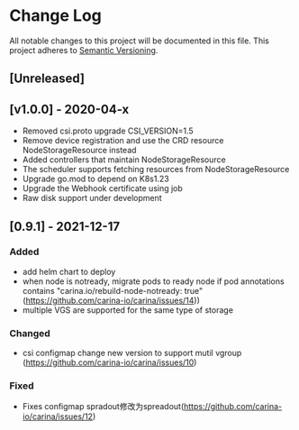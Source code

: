 # Change Log

All notable changes to this project will be documented in this file.
This project adheres to [Semantic Versioning](https://www.opencarina.io).

## [Unreleased]

## [v1.0.0] - 2020-04-x

- Removed csi.proto upgrade CSI_VERSION=1.5
- Remove device registration and use the CRD resource NodeStorageResource instead
- Added controllers that maintain NodeStorageResource
- The scheduler supports fetching resources from NodeStorageResource
- Upgrade go.mod to depend on K8s1.23
- Upgrade the Webhook certificate using job
- Raw disk support under development

## [0.9.1] - 2021-12-17

### Added

- add helm chart to deploy
- when node is notready, migrate pods to ready node if pod annotations contains "carina.io/rebuild-node-notready: true" (<https://github.com/carina-io/carina/issues/14>))
- multiple VGS are supported for the same type of storage


### Changed

- csi configmap change new version to support mutil vgroup (https://github.com/carina-io/carina/issues/10)

### Fixed

- Fixes configmap  spradout修改为spreadout(<https://github.com/carina-io/carina/issues/12>)


